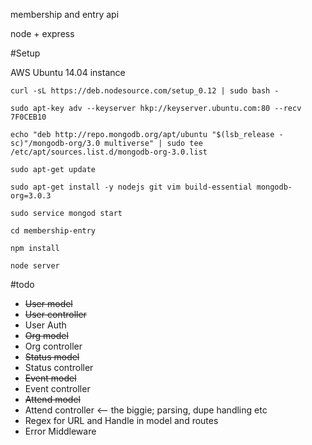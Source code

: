 membership and entry api

node + express


#Setup

AWS Ubuntu 14.04 instance

`curl -sL https://deb.nodesource.com/setup_0.12 | sudo bash -`

`sudo apt-key adv --keyserver hkp://keyserver.ubuntu.com:80 --recv 7F0CEB10`

`echo "deb http://repo.mongodb.org/apt/ubuntu "$(lsb_release -sc)"/mongodb-org/3.0 multiverse" | sudo tee /etc/apt/sources.list.d/mongodb-org-3.0.list`

`sudo apt-get update`

`sudo apt-get install -y nodejs git vim build-essential mongodb-org=3.0.3`

`sudo service mongod start`

`cd membership-entry`

`npm install`

`node server`

#todo

- ~~User model~~
- ~~User controller~~
- User Auth
- ~~Org model~~
- Org controller
- ~~Status model~~
- Status controller
- ~~Event model~~
- Event controller
- ~~Attend model~~
- Attend controller <-- the biggie; parsing, dupe handling etc
- Regex for URL and Handle in model and routes
- Error Middleware
